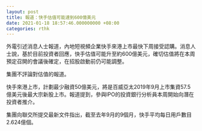 ```yaml
---
layout: post
title: 報道：快手估值可能達到600億美元
date: 2021-01-18 18:57:46.000000000 +08:00
categories: rthk
---
```


外電引述消息人士報道，內地短視頻企業快手來港上市最快下周接受認購。消息人士說，基於目前投資者回應，快手估值可能升至約600億美元，確切估值將在本周預定召開的會議後確定，在招股啟動前仍可能調整。

集團不評論對估值的報道。

快手來港上市，計劃最少融資50億美元，將是百威亞太2019年9月上市集資57.5億美元後最大宗新股上市。報道提到，參與IPO的投資銀行分析員本周開始向潛在投資者推介。

集團向聯交所提交最新文件指出，截至去年9月的9個月，快手平均每日用戶數目2.624億個。
